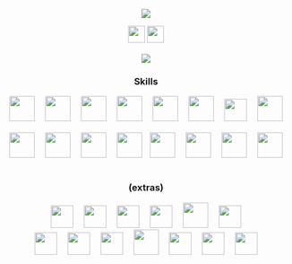 <p align="center">
  <a href="https://github.com/helfese"><img src="https://readme-typing-svg.demolab.com/?lines=-.-+.-+.-.+-..+.-+...+....+.+...-&center=true&color=0969da"/></a>
</p>

<div align="center">
  <a href="https://www.youtube.com/@Helfese" target="blank"><img src="https://img.shields.io/static/v1?message=Youtube&logo=youtube&label=&color=FF0000&logoColor=white&labelColor=&style=for-the-badge" height="30"/></a>
  <a href="https://linkedin.com/in/helfese" target="blank"><img src="https://img.shields.io/static/v1?message=LinkedIn&logo=linkedin&label=&color=0077B5&logoColor=white&labelColor=&style=for-the-badge" height="30"/></a>
</div><br>

<div align="center"><img src="https://github-readme-stats.vercel.app/api/top-langs?username=helfese&theme=transparent&layout=donut-vertical&hide_border=true&hide_title=true&hide_progress=true&text_color=0969da"/></div>

<h3 align="center">Skills</h3>
<div align="center">
<img src="https://cdn.jsdelivr.net/gh/devicons/devicon/icons/python/python-original.svg" height="45"/><img width="15"/>
<img src="https://cdn.jsdelivr.net/gh/devicons/devicon/icons/linux/linux-original.svg" height="45"/><img width="15"/>
<img src="https://cdn.jsdelivr.net/gh/devicons/devicon/icons/git/git-original.svg" height="45"/><img width="15"/>
<img src="https://cdn.jsdelivr.net/gh/devicons/devicon/icons/c/c-original.svg" height="45"/><img width="15"/>
<img src="https://taiwebs.com/upload/icons/toad-data-modeler220-220.png" height="45"/><img width="15"/>
<img src="https://upload.wikimedia.org/wikipedia/commons/thumb/4/4b/Bash_Logo_Colored.svg/2048px-Bash_Logo_Colored.svg.png" height="45"/><img width="15"/>
<img src="https://upload.wikimedia.org/wikipedia/commons/thumb/4/48/Markdown-mark.svg/1200px-Markdown-mark.svg.png" height="40"/><img width="15"/>
<img src="https://starbeamrainbowlabs.com/images/logos/swi-prolog.svg" height="45"/>
</div><br>
<div align="center">
<img src="https://upload.wikimedia.org/wikipedia/commons/thumb/9/9a/Visual_Studio_Code_1.35_icon.svg/2048px-Visual_Studio_Code_1.35_icon.svg.png" height="45"/><img width="15"/>
<img src="https://nasm-tutorial.akash.website/img/nasm-logo.png" height="45"/><img width="15"/>
<img src="https://cdn.jsdelivr.net/gh/devicons/devicon/icons/cplusplus/cplusplus-original.svg" height="45"/><img width="15"/>
<img src="https://cyclr.com/wp-content/uploads/2022/03/ext-550.png" height="45"/><img width="10"/>
<img src="https://wiki.installgentoo.com/images/f/f9/Arch-linux-logo.png" height="45"/><img width="15"/>
<img src="https://i.ibb.co/bB3h1Z7/images-removebg-preview.png" height="45"/><img width="15"/>
<img src="https://hurbad.com/wp-content/uploads/2021/12/Cisco-Packet-Tracer.png" height="45"/><img width="15"/>
<img src="https://cdn.jsdelivr.net/gh/devicons/devicon/icons/html5/html5-original.svg" height="45"/>
</div><br>

<h3 align="center">(extras)</h3>
<div align="center">
<img src="https://upload.wikimedia.org/wikipedia/commons/thumb/4/40/Adobe_Premiere_Pro_CC_icon.svg/1200px-Adobe_Premiere_Pro_CC_icon.svg.png" height="40"/><img width="15"/>
<img src="https://cdn.freebiesupply.com/logos/large/2x/latex-logo-png-transparent.png" height="40"/><img width="15"/>
<img src="https://seeklogo.com/images/P/powerpoint-logo-815F485B61-seeklogo.com.png" height="40"/><img width="15"/>
<img src="https://upload.wikimedia.org/wikipedia/commons/thumb/c/cb/Adobe_After_Effects_CC_icon.svg/1200px-Adobe_After_Effects_CC_icon.svg.png" height="40"/><img width="15"/>
<img src="https://i.ibb.co/bKytYGw/j-Hy-Rcju1-Tyqu-WZRi-Tx8h-tradingview.png" height="45"/><img width="15"/>
<img src="https://upload.wikimedia.org/wikipedia/commons/thumb/0/0c/Blender_logo_no_text.svg/2503px-Blender_logo_no_text.svg.png" height="40"/>
</div>
<div align="center">
<img src="https://excel-gurus.com/image/catalog/excellogo.png" height="40"/><img width="15"/>
<img src="https://upload.wikimedia.org/wikipedia/commons/thumb/4/42/Adobe_Acrobat_DC_logo_2020.svg/800px-Adobe_Acrobat_DC_logo_2020.svg.png" height="40"/><img width="15"/>
<img src="https://upload.wikimedia.org/wikipedia/commons/thumb/a/af/Adobe_Photoshop_CC_icon.svg/1200px-Adobe_Photoshop_CC_icon.svg.png" height="40"/><img width="15"/>
<img src="https://upload.wikimedia.org/wikipedia/commons/d/de/Procreate-icon.png" height="45"/><img width="15"/>
<img src="https://i.ibb.co/sVBg13M/JFD-MT5-header.png" height="40"/><img width="15"/>
<img src="https://upload.wikimedia.org/wikipedia/commons/thumb/0/0e/Adobe_Audition_CC_icon_%282020%29.svg/1024px-Adobe_Audition_CC_icon_%282020%29.svg.png" height="40"/><img width="15"/>
<img src="https://upload.wikimedia.org/wikipedia/commons/thumb/f/fd/Microsoft_Office_Word_%282019%E2%80%93present%29.svg/512px-Microsoft_Office_Word_%282019%E2%80%93present%29.svg.png" height="40"/>
</div>

